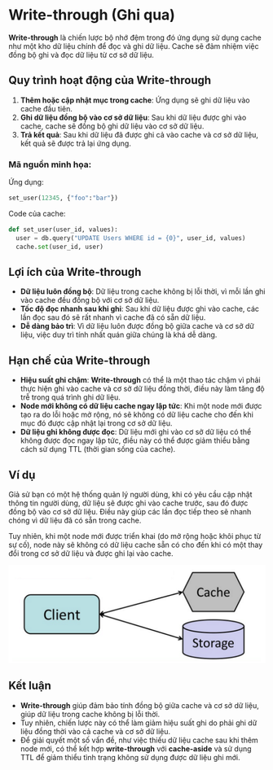 # Write-through (Ghi qua)

**Write-through** là chiến lược bộ nhớ đệm trong đó ứng dụng sử dụng cache như một kho dữ liệu chính để đọc và ghi dữ liệu. Cache sẽ đảm nhiệm việc đồng bộ ghi và đọc dữ liệu từ cơ sở dữ liệu.

## Quy trình hoạt động của Write-through

1. **Thêm hoặc cập nhật mục trong cache**: Ứng dụng sẽ ghi dữ liệu vào cache đầu tiên.
2. **Ghi dữ liệu đồng bộ vào cơ sở dữ liệu**: Sau khi dữ liệu được ghi vào cache, cache sẽ đồng bộ ghi dữ liệu vào cơ sở dữ liệu.
3. **Trả kết quả**: Sau khi dữ liệu đã được ghi cả vào cache và cơ sở dữ liệu, kết quả sẽ được trả lại ứng dụng.

### Mã nguồn minh họa:

Ứng dụng:

```python
set_user(12345, {"foo":"bar"})
```

Code của cache:

```python
def set_user(user_id, values):
  user = db.query("UPDATE Users WHERE id = {0}", user_id, values)
  cache.set(user_id, user)
```

## Lợi ích của Write-through

- **Dữ liệu luôn đồng bộ**: Dữ liệu trong cache không bị lỗi thời, vì mỗi lần ghi vào cache đều đồng bộ với cơ sở dữ liệu.
- **Tốc độ đọc nhanh sau khi ghi**: Sau khi dữ liệu được ghi vào cache, các lần đọc sau đó sẽ rất nhanh vì cache đã có sẵn dữ liệu.
- **Dễ dàng bảo trì**: Vì dữ liệu luôn được đồng bộ giữa cache và cơ sở dữ liệu, việc duy trì tính nhất quán giữa chúng là khá dễ dàng.

## Hạn chế của Write-through

- **Hiệu suất ghi chậm**: **Write-through** có thể là một thao tác chậm vì phải thực hiện ghi vào cache và cơ sở dữ liệu đồng thời, điều này làm tăng độ trễ trong quá trình ghi dữ liệu.
- **Node mới không có dữ liệu cache ngay lập tức**: Khi một node mới được tạo ra do lỗi hoặc mở rộng, nó sẽ không có dữ liệu cache cho đến khi mục đó được cập nhật lại trong cơ sở dữ liệu.
- **Dữ liệu ghi không được đọc**: Dữ liệu mới ghi vào cơ sở dữ liệu có thể không được đọc ngay lập tức, điều này có thể được giảm thiểu bằng cách sử dụng TTL (thời gian sống của cache).

## Ví dụ

Giả sử bạn có một hệ thống quản lý người dùng, khi có yêu cầu cập nhật thông tin người dùng, dữ liệu sẽ được ghi vào cache trước, sau đó được đồng bộ vào cơ sở dữ liệu. Điều này giúp các lần đọc tiếp theo sẽ nhanh chóng vì dữ liệu đã có sẵn trong cache.

Tuy nhiên, khi một node mới được triển khai (do mở rộng hoặc khôi phục từ sự cố), node này sẽ không có dữ liệu cache sẵn có cho đến khi có một thay đổi trong cơ sở dữ liệu và được ghi lại vào cache.

![Application Layer Diagram](Ujf0awN.png)

## Kết luận

- **Write-through** giúp đảm bảo tính đồng bộ giữa cache và cơ sở dữ liệu, giúp dữ liệu trong cache không bị lỗi thời.
- Tuy nhiên, chiến lược này có thể làm giảm hiệu suất ghi do phải ghi dữ liệu đồng thời vào cả cache và cơ sở dữ liệu.
- Để giải quyết một số vấn đề, như việc thiếu dữ liệu cache sau khi thêm node mới, có thể kết hợp **write-through** với **cache-aside** và sử dụng TTL để giảm thiểu tình trạng không sử dụng được dữ liệu ghi mới.